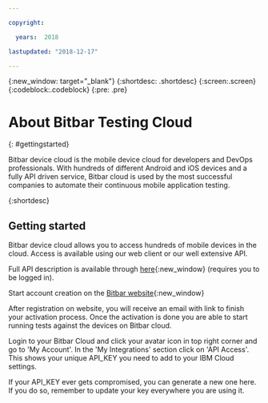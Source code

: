```yaml
---

copyright:

  years:  2018

lastupdated: "2018-12-17"

---
```



{:new_window: target="_blank"}
{:shortdesc: .shortdesc}
{:screen:.screen}
{:codeblock:.codeblock}
{:pre: .pre}

# About Bitbar Testing Cloud
{: #gettingstarted}

Bitbar device cloud is the mobile device cloud for developers and DevOps professionals. With hundreds of different Android and iOS devices and a fully API driven service, Bitbar cloud is used by the most successful companies to automate their continuous mobile application testing.

{:shortdesc}

## Getting started

Bitbar device cloud allows you to access hundreds of mobile devices in the cloud. Access is available using our web client or our well extensive API. 

Full API description is available through [here](https://cloud.bitbar.com/cloud/swagger-ui.html){:new_window} (requires you to be logged in).

Start account creation on the [Bitbar website](https://bitbar.com/signup/){:new_window}

After registration on website, you will receive an email with link to finish your activation process. Once the activation is done you are able to start running tests against the devices on Bitbar cloud.

Login to your Bitbar Cloud and click your avatar icon in top right corner and go to 'My Account'. In the 'My Integrations' section click on 'API Access'. This shows your unique API_KEY you need to add to your IBM Cloud settings.

If your API_KEY ever gets compromised, you can generate a new one here. If you do so, remember to update your key everywhere you are using it.

